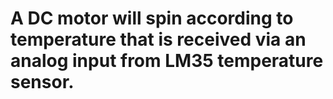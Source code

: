 # A DC motor will spin according to temperature that is received via an analog input from LM35 temperature sensor.

